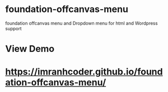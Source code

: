 # foundation-offcanvas-menu
foundation offcanvas menu and Dropdown menu for html and Wordpress support

# View Demo

# https://imranhcoder.github.io/foundation-offcanvas-menu/


